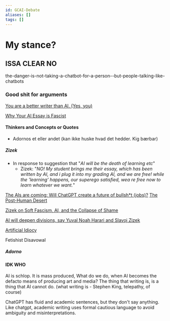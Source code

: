 ```yaml
---
id: GCAI-Debate
aliases: []
tags: []
---
```



# My stance?
## ISSA CLEAR NO
the-danger-is-not-taking-a-chatbot-for-a-person--but-people-talking-like-chatbots
### Good shit for arguments

[You are a better writer than AI. (Yes, you)](https://www.youtube.com/watch?v=V5wLQ-8eyQI&list=PLIobOfbZ4MZOo04bHbzX3IWn2NN4oDVuR&index=5)

[Why Your AI Essay is Fascist](https://www.youtube.com/watch?v=Q328qcymU9U&list=PLIobOfbZ4MZOo04bHbzX3IWn2NN4oDVuR&index=8)

#### Thinkers and Concepts or Quotes
- Adornos et eller andet (kan ikke huske hvad det hedder. Kig bærbar)

##### Zizek
- In response to suggestion that "_AI will be the death of learning etc_"
  - Zizek: "_NO! My student brings me their essay, which has been written by AI, and i plug it into my grading AI, and we are free! while the 'learning' happens, our superego satisfied, wea re free now to learn whatever we want._"

[The AIs are coming: Will ChatGPT create a future of bullsh*t (jobs)?](https://www.waikato.ac.nz/int/news-events/news/the-ais-are-coming-will-chatgpt-create-a-future-of-bullsht-jobs/)
[The Post-Human Desert](https://www.project-syndicate.org/commentary/ai-post-human-future-by-slavoj-zizek-2023-04)

[Zizek on Soft Fascism, AI, and the Collapse of Shame](https://slguardian.org/zizek-on-soft-fascism-ai-and-the-collapse-of-shame/)

[AI will deepen divisions, say Yuval Noah Harari and Slavoj Zizek](https://theweek.com/arts-life/957045/ai-will-deepen-divisions-say-yuval-noah-harari-and-slavoj-zizek)

[Artificial Idiocy](https://www.project-syndicate.org/commentary/ai-chatbots-naive-idiots-no-sense-of-irony-by-slavoj-zizek-2023-03)

Fetishist Disavowal

##### Adorno

#### IDK WHO
AI is schlop. It is mass produced,
What do we do, when AI becomes the defacto means of producing art and media?
The thing that writing is, is a thing that AI cannot do. (what writing is - Stephen King, telepathy, of course)

ChatGPT has fluid and academic sentences, but they don't say anything. Like chatgpt, academic writing uses formal cautious language to avoid ambiguity and misinterpretations.

